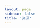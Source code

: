 ```yaml
---
layout: page
sidebar: false
title: '资源'
---
```


<script
 setup
>
import ResourcesPage from './views/ResourcesPage.vue'
</script>

<resources-page />
